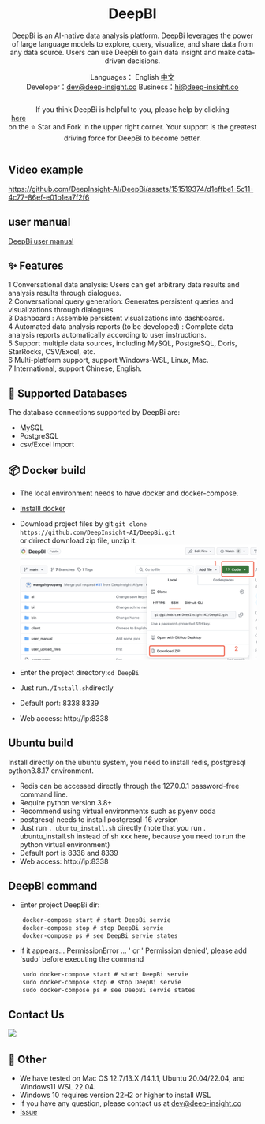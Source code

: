 <h1 align="center">DeepBI</h1>

<div align="center">

DeepBi is an AI-native data analysis platform. DeepBi leverages the power of large language models to explore, query, visualize, and share data from any data source. Users can use DeepBi to gain data insight and make data-driven decisions.


</div>

<div align="center">

  Languages： English [中文](README_CN.md)<br>
Developer：dev@deep-insight.co  Business：hi@deep-insight.co

  <div style="display: flex; align-items: center;">

If you think DeepBi is helpful to you, please help by clicking <a style="display: flex; align-items: center;margin:0px 6px" target="_blank" href='https://github.com/DeepInsight-AI/DeepBi'>here</a> on the ⭐ Star and Fork in the upper right corner. Your support is the greatest driving force for DeepBi to become better.


  </div>
</div>



## Video example

https://github.com/DeepInsight-AI/DeepBi/assets/151519374/d1effbe1-5c11-4c77-86ef-e01b1ea7f2f6


## user manual
[DeepBi user manual](client/app/assets/images/en/user_manual_en.md)


## ✨ Features

1 Conversational data analysis: Users can get arbitrary data results and analysis results through dialogues.\
2 Conversational query generation: Generates persistent queries and visualizations through dialogues.\
3 Dashboard : Assemble persistent visualizations into dashboards.\
4 Automated data analysis reports (to be developed) : Complete data analysis reports automatically according to user instructions.\
5 Support multiple data sources, including MySQL, PostgreSQL, Doris, StarRocks, CSV/Excel, etc.\
6 Multi-platform support, support Windows-WSL, Linux, Mac. \
7 International, support Chinese, English.


## 🚀 Supported Databases

The database connections supported by DeepBi are:
- MySQL
- PostgreSQL
- csv/Excel Import

## 📦 Docker build

- The local environment needs to have docker and docker-compose. <br>
- [Installl docker](Docker_install.md)
- Download project files by git:``` git clone https://github.com/DeepInsight-AI/DeepBi.git ``` <br>
  or drirect download zip file, unzip it. <br>
  ![download.png](user_manual/cn/img/download.png)

- Enter the project directory:``` cd DeepBi ```
- Just run``` ./Install.sh ```directly
- Default port: 8338 8339
- Web access: http://ip:8338


## Ubuntu build
Install directly on the ubuntu system, you need to install redis, postgresql python3.8.17 environment.

- Redis can be accessed directly through the 127.0.0.1 password-free command line.
- Require python version  3.8+
- Recommend using virtual environments such as pyenv coda
- postgresql needs to install postgresql-16 version
- Just run ```. ubuntu_install.sh``` directly (note that you run . ubuntu_install.sh instead of sh xxx here, because you need to run the python virtual environment)
- Default port is 8338 and 8339
- Web access: http://ip:8338


## DeepBI command
- Enter project DeepBi dir:
```
    docker-compose start # start DeepBi servie
    docker-compose stop # stop DeepBi servie
    docker-compose ps # see DeepBi servie states
```
- If it appears... PermissionError ... ' or ' Permission denied', please add 'sudo' before executing the command
```
    sudo docker-compose start # start DeepBi servie
    sudo docker-compose stop # stop DeepBi servie
    sudo docker-compose ps # see DeepBi servie states
```

## Contact Us
<a><img src="https://github.com/DeepInsight-AI/DeepBI/assets/151519374/b0ba1fc3-8c71-4bf7-bd53-ecf17050581a" width="40%"/></a>



## 📑 Other
- We have tested on Mac OS 12.7/13.X /14.1.1, Ubuntu 20.04/22.04, and Windows11 WSL 22.04.
- Windows 10 requires version 22H2 or higher to install WSL
- If you have any question, please contact us at dev@deep-insight.co
- <a href="https://github.com/DeepInsight-AI/DeepBi/issues">Issue</a>


